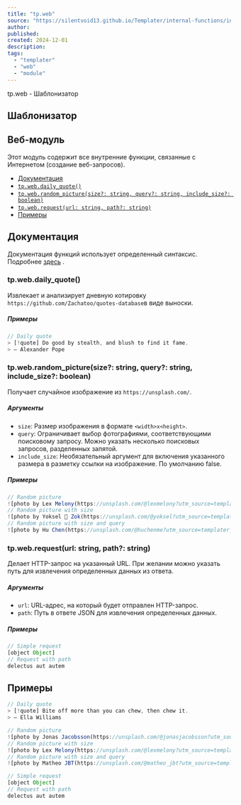 ```yaml
---
title: "tp.web"
source: "https://silentvoid13.github.io/Templater/internal-functions/internal-modules/web-module.html"
author:
published:
created: 2024-12-01
description:
tags:
  - "templater"
  - "web"
  - "module"
---
```

tp.web - Шаблонизатор           

## Шаблонизатор

## Веб-модуль

Этот модуль содержит все внутренние функции, связанные с Интернетом (создание веб-запросов).

- [Документация](https://silentvoid13.github.io/Templater/internal-functions/internal-modules/#documentation)
- [`tp.web.daily_quote()`](https://silentvoid13.github.io/Templater/internal-functions/internal-modules/#tpwebdaily_quote)
- [`tp.web.random_picture(size?: string, query?: string, include_size?: boolean)`](https://silentvoid13.github.io/Templater/internal-functions/internal-modules/#tpwebrandom_picturesize-string-query-string-include_size-boolean)
- [`tp.web.request(url: string, path?: string)`](https://silentvoid13.github.io/Templater/internal-functions/internal-modules/#tpwebrequesturl-string-path-string)
- [Примеры](https://silentvoid13.github.io/Templater/internal-functions/internal-modules/#examples-3)

## Документация

Документация функций использует определенный синтаксис. Подробнее [здесь](https://silentvoid13.github.io/Templater/syntax.html#function-documentation-syntax) .

### tp.web.daily_quote()

Извлекает и анализирует дневную котировку `https://github.com/Zachatoo/quotes-database`в виде выноски.

##### Примеры
```javascript
// Daily quote
> [!quote] Do good by stealth, and blush to find it fame.
> — Alexander Pope
```
### tp.web.random_picture(size?: string, query?: string, include_size?: boolean)

Получает случайное изображение из `https://unsplash.com/`.

##### Аргументы

- `size`: Размер изображения в формате `<width>x<height>`.
- `query`: Ограничивает выбор фотографиями, соответствующими поисковому запросу. Можно указать несколько поисковых запросов, разделенных запятой.
- `include_size`: Необязательный аргумент для включения указанного размера в разметку ссылки на изображение. По умолчанию false.

##### Примеры
```javascript
// Random picture
![photo by Lex Melony(https://unsplash.com/@lexmelony?utm_source=templater_proxy&utm_medium=referral) on Unsplash](https://images.unsplash.com/photo-1629970815849-402b18449245?crop=entropy&cs=srgb&fm=jpg&ixid=M3w2NDU1OTF8MHwxfHJhbmRvbXx8fHx8fHx8fDE3MzMwNDIwNTd8&ixlib=rb-4.0.3&q=85)
// Random picture with size
![photo by Yoksel 🌿 Zok(https://unsplash.com/@yoksel?utm_source=templater_proxy&utm_medium=referral) on Unsplash](https://images.unsplash.com/photo-1613236116431-56bc4aabe4ce?crop=entropy&cs=srgb&fm=jpg&ixid=M3w2NDU1OTF8MHwxfHJhbmRvbXx8fHx8fHx8fDE3MzMwNDIwNTd8&ixlib=rb-4.0.3&q=85&w=200&h=200)
// Random picture with size and query
![photo by Hu Chen(https://unsplash.com/@huchenme?utm_source=templater_proxy&utm_medium=referral) on Unsplash](https://images.unsplash.com/photo-1516026672322-bc52d61a55d5?crop=entropy&cs=srgb&fm=jpg&ixid=M3w2NDU1OTF8MHwxfHJhbmRvbXx8fHx8fHx8fDE3MzMwNDIwNTd8&ixlib=rb-4.0.3&q=85&w=200&h=200)
```
### tp.web.request(url: string, path?: string)

Делает HTTP-запрос на указанный URL. При желании можно указать путь для извлечения определенных данных из ответа.

##### Аргументы

- `url`: URL-адрес, на который будет отправлен HTTP-запрос.
- `path`: Путь в ответе JSON для извлечения определенных данных.

##### Примеры
```javascript
// Simple request
[object Object]
// Request with path
delectus aut autem
```
## Примеры
```javascript
// Daily quote
> [!quote] Bite off more than you can chew, then chew it.
> — Ella Williams

// Random picture
![photo by Jonas Jacobsson(https://unsplash.com/@jonasjacobsson?utm_source=templater_proxy&utm_medium=referral) on Unsplash](https://images.unsplash.com/photo-1535488518105-67f15b7cab27?crop=entropy&cs=srgb&fm=jpg&ixid=M3w2NDU1OTF8MHwxfHJhbmRvbXx8fHx8fHx8fDE3MzMwNDIwNTh8&ixlib=rb-4.0.3&q=85)
// Random picture with size
![photo by Lex Melony(https://unsplash.com/@lexmelony?utm_source=templater_proxy&utm_medium=referral) on Unsplash](https://images.unsplash.com/photo-1629970815849-402b18449245?crop=entropy&cs=srgb&fm=jpg&ixid=M3w2NDU1OTF8MHwxfHJhbmRvbXx8fHx8fHx8fDE3MzMwNDIwNTh8&ixlib=rb-4.0.3&q=85&w=200&h=200)
// Random picture with size and query
![photo by Matheo JBT(https://unsplash.com/@matheo_jbt?utm_source=templater_proxy&utm_medium=referral) on Unsplash](https://images.unsplash.com/photo-1583030225577-329fe6cc80d6?crop=entropy&cs=srgb&fm=jpg&ixid=M3w2NDU1OTF8MHwxfHJhbmRvbXx8fHx8fHx8fDE3MzMwNDIwNTd8&ixlib=rb-4.0.3&q=85&w=200&h=200)

// Simple request
[object Object]
// Request with path
delectus aut autem
```

